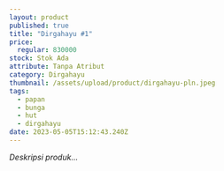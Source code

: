 ```yaml
---
layout: product
published: true
title: "Dirgahayu #1"
price:
  regular: 830000
stock: Stok Ada
attribute: Tanpa Atribut
category: Dirgahayu
thumbnail: /assets/upload/product/dirgahayu-pln.jpeg
tags:
  - papan
  - bunga
  - hut
  - dirgahayu
date: 2023-05-05T15:12:43.240Z
---
```

*Deskripsi produk...*